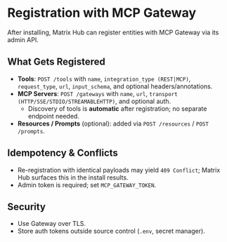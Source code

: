 # Registration with MCP Gateway

After installing, Matrix Hub can register entities with MCP Gateway via its admin API.

## What Gets Registered

- **Tools**: `POST /tools` with `name`, `integration_type (REST|MCP)`, `request_type`, `url`, `input_schema`, and optional headers/annotations.
- **MCP Servers**: `POST /gateways` with `name`, `url`, `transport (HTTP/SSE/STDIO/STREAMABLEHTTP)`, and optional auth.
  - Discovery of tools is **automatic** after registration; no separate endpoint needed.
- **Resources / Prompts** (optional): added via `POST /resources` / `POST /prompts`.

## Idempotency & Conflicts

- Re-registration with identical payloads may yield `409 Conflict`; Matrix Hub surfaces this in the install results.
- Admin token is required; set `MCP_GATEWAY_TOKEN`.

## Security

- Use Gateway over TLS.
- Store auth tokens outside source control (`.env`, secret manager).
